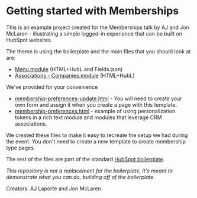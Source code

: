 # Getting started with Memberships
This is an example project created for the Memberships talk by AJ and Jon McLaren - illustrating a simple logged-in experience that can be built on HubSpot websites.


The theme is using the boilerplate and the main files that you should look at are:
* [Menu.module](/memberships-webinar-project/src/modules/menu.module/) (HTML+HubL and Fields.json)
* [Associations - Companies.module](/memberships-webinar-project/src/modules/Associations%20-%20Companies.module/) (HTML+HubL)

We've provided for your convenience 
* [membership-preferences-update.html](/memberships-webinar-project/src/templates/membership-preferences-update.html) - You will need to create your own form and assign it when you create a page with this template.
* [membership-preferences.html](/memberships-webinar-project/src/templates/membership-preferences.html) - example of using personalization tokens in a rich text module and modules that leverage CRM associations.

We created these files to make it easy to recreate the setup we had during the event. You don't need to create a new template to create membership type pages.

The rest of the files are part of the standard [HubSpot boilerplate](https://developers.hubspot.com/docs/cms/building-blocks/themes/hubspot-cms-boilerplate).

*This repository is not a replacement for the boilerplate, it's meant to demonstrate what you can do, building off of the boilerplate.*

Creators: AJ Laporte and Jon McLaren.
